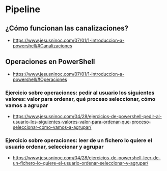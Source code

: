 # Pipeline

## ¿Cómo funcionan las canalizaciones?
* https://www.jesusninoc.com/07/01/1-introduccion-a-powershell/#Canalizaciones

## Operaciones en PowerShell
* https://www.jesusninoc.com/07/01/1-introduccion-a-powershell/#Operaciones

### Ejercicio sobre operaciones: pedir al usuario los siguientes valores: valor para ordenar, qué proceso seleccionar, cómo vamos a agrupar
* https://www.jesusninoc.com/04/28/ejercicios-de-powershell-pedir-al-usuario-los-siguientes-valores-valor-para-ordenar-que-proceso-seleccionar-como-vamos-a-agrupar/

### Ejercicio sobre operaciones: leer de un fichero lo quiere el usuario ordenar, seleccionar y agrupar
* https://www.jesusninoc.com/04/28/ejercicios-de-powershell-leer-de-un-fichero-lo-quiere-el-usuario-ordenar-seleccionar-y-agrupar/
